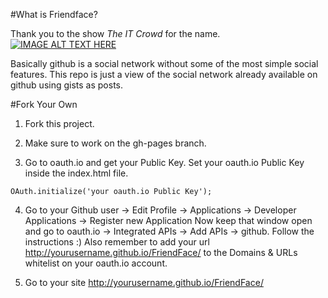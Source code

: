 #What is Friendface?

Thank you to the show *The IT Crowd* for the name.
[![IMAGE ALT TEXT HERE](http://img.youtube.com/vi/6rNgCnY1lPg/0.jpg)](http://www.youtube.com/watch?v=6rNgCnY1lPg)

Basically github is a social network without some of the most simple social features.
This repo is just a view of the social network already available on github using gists as posts.

#Fork Your Own

1) Fork this project.

2) Make sure to work on the gh-pages branch.

3) Go to oauth.io and get your Public Key.
Set your oauth.io Public Key inside the index.html file.
```
OAuth.initialize('your oauth.io Public Key');
```

4) Go to your Github user -> Edit Profile -> Applications -> Developer Applications -> Register new Application
Now keep that window open and go to oauth.io -> Integrated APIs -> Add APIs -> github.
Follow the instructions :)
Also remember to add your url http://yourusername.github.io/FriendFace/ to the Domains & URLs whitelist on your oauth.io account.

5) Go to your site http://yourusername.github.io/FriendFace/